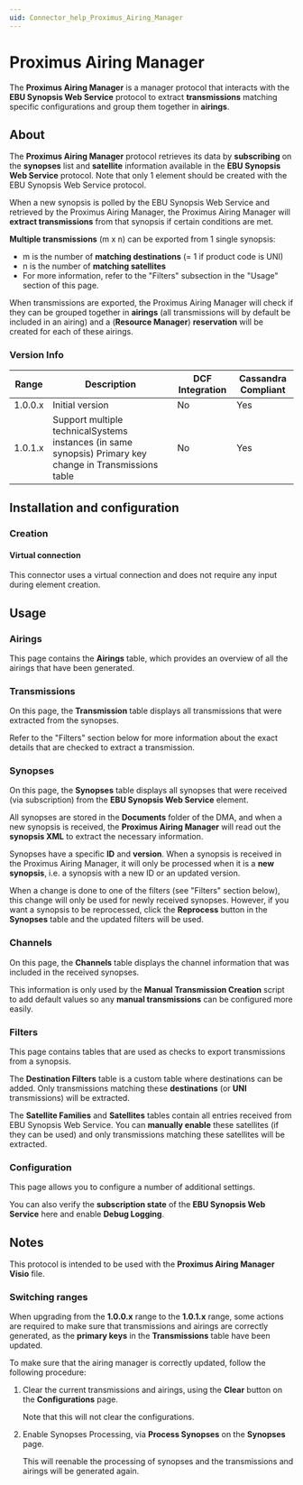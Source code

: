 ```yaml
---
uid: Connector_help_Proximus_Airing_Manager
---
```


# Proximus Airing Manager

The **Proximus Airing Manager** is a manager protocol that interacts with the **EBU Synopsis Web Service** protocol to extract **transmissions** matching specific configurations and group them together in **airings**.

## About

The **Proximus Airing Manager** protocol retrieves its data by **subscribing** on the **synopses** list and **satellite** information available in the **EBU Synopsis Web Service** protocol. Note that only 1 element should be created with the EBU Synopsis Web Service protocol.

When a new synopsis is polled by the EBU Synopsis Web Service and retrieved by the Proximus Airing Manager, the Proximus Airing Manager will **extract transmissions** from that synopsis if certain conditions are met.

**Multiple transmissions** (m x n) can be exported from 1 single synopsis:

- m is the number of **matching destinations** (= 1 if product code is UNI)
- n is the number of **matching satellites**
- For more information, refer to the "Filters" subsection in the "Usage" section of this page.

When transmissions are exported, the Proximus Airing Manager will check if they can be grouped together in **airings** (all transmissions will by default be included in an airing) and a (**Resource Manager**) **reservation** will be created for each of these airings.

### Version Info

| Range     | Description                                                                                             | DCF Integration     | Cassandra Compliant     |
|------------------|----------------------------------------------------------------------------------------------------------|---------------------|-------------------------|
| 1.0.0.x          | Initial version                                                                                          | No                  | Yes                     |
| 1.0.1.x          | Support multiple technicalSystems instances (in same synopsis) Primary key change in Transmissions table | No                  | Yes                     |

## Installation and configuration

### Creation

#### Virtual connection

This connector uses a virtual connection and does not require any input during element creation.

## Usage

### Airings

This page contains the **Airings** table, which provides an overview of all the airings that have been generated.

### Transmissions

On this page, the **Transmission** table displays all transmissions that were extracted from the synopses.

Refer to the "Filters" section below for more information about the exact details that are checked to extract a transmission.

### Synopses

On this page, the **Synopses** table displays all synopses that were received (via subscription) from the **EBU Synopsis Web Service** element.

All synopses are stored in the **Documents** folder of the DMA, and when a new synopsis is received, the **Proximus Airing Manager** will read out the **synopsis XML** to extract the necessary information.

Synopses have a specific **ID** and **version**. When a synopsis is received in the Proximus Airing Manager, it will only be processed when it is a **new synopsis**, i.e. a synopsis with a new ID or an updated version.

When a change is done to one of the filters (see "Filters" section below), this change will only be used for newly received synopses. However, if you want a synopsis to be reprocessed, click the **Reprocess** button in the **Synopses** table and the updated filters will be used.

### Channels

On this page, the **Channels** table displays the channel information that was included in the received synopses.

This information is only used by the **Manual Transmission Creation** script to add default values so any **manual transmissions** can be configured more easily.

### Filters

This page contains tables that are used as checks to export transmissions from a synopsis.

The **Destination Filters** table is a custom table where destinations can be added. Only transmissions matching these **destinations** (or **UNI** transmissions) will be extracted.

The **Satellite Families** and **Satellites** tables contain all entries received from EBU Synopsis Web Service. You can **manually enable** these satellites (if they can be used) and only transmissions matching these satellites will be extracted.

### Configuration

This page allows you to configure a number of additional settings.

You can also verify the **subscription state** of the **EBU Synopsis Web Service** here and enable **Debug Logging**.

## Notes

This protocol is intended to be used with the **Proximus Airing Manager Visio** file.

### Switching ranges

When upgrading from the **1.0.0.x** range to the **1.0.1.x** range, some actions are required to make sure that transmissions and airings are correctly generated, as the **primary keys** in the **Transmissions** table have been updated.

To make sure that the airing manager is correctly updated, follow the following procedure:

1. Clear the current transmissions and airings, using the **Clear** button on the **Configurations** page.

   Note that this will not clear the configurations.

1. Enable Synopses Processing, via **Process Synopses** on the **Synopses** page.

   This will reenable the processing of synopses and the transmissions and airings will be generated again.
